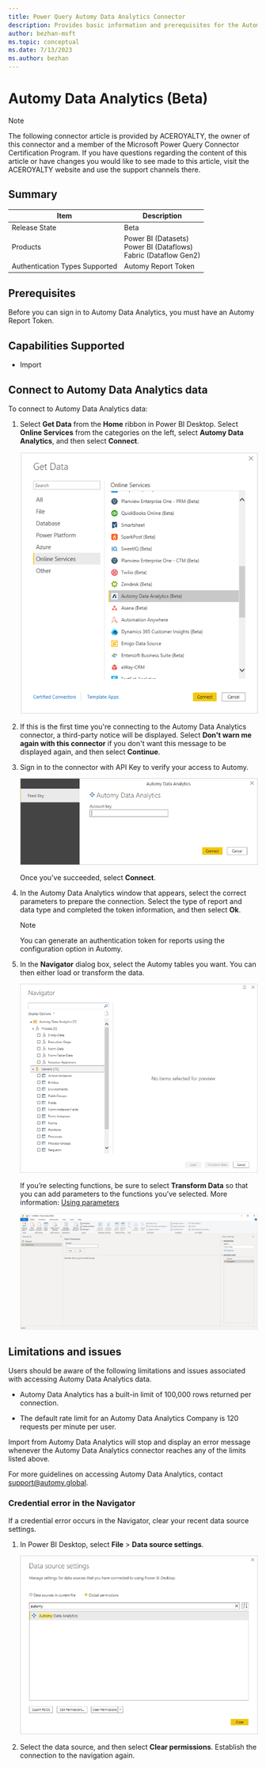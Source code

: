 ```yaml
---
title: Power Query Automy Data Analytics Connector
description: Provides basic information and prerequisites for the Automy Data Analytics connector
author: bezhan-msft
ms.topic: conceptual
ms.date: 7/13/2023
ms.author: bezhan
---
```


# Automy Data Analytics (Beta)

>[!Note]
>The following connector article is provided by ACEROYALTY, the owner of this connector and a member of the Microsoft Power Query Connector Certification Program. If you have questions regarding the content of this article or have changes you would like to see made to this article, visit the ACEROYALTY website and use the support channels there.

## Summary

| Item | Description |
| ---- | ----------- |
| Release State | Beta |
| Products | Power BI (Datasets)<br/>Power BI (Dataflows)<br/>Fabric (Dataflow Gen2) |
| Authentication Types Supported | Automy Report Token |

## Prerequisites

Before you can sign in to Automy Data Analytics, you must have an Automy Report Token.

## Capabilities Supported

* Import

## Connect to Automy Data Analytics data

To connect to Automy Data Analytics data:

1. Select **Get Data** from the **Home** ribbon in Power BI Desktop. Select **Online Services** from the categories on the left, select **Automy Data Analytics**, and then select **Connect**.

   ![Get Data from Automy Data Analytics](./media/automy-data-analytics/get-ada-data.png)

2. If this is the first time you're connecting to the Automy Data Analytics connector, a third-party notice will be displayed. Select **Don't warn me again with this connector** if you don't want this message to be displayed again, and then select **Continue**.

3. Sign in to the connector with API Key to verify your access to Automy.

   ![API Key Dialog](./media/automy-data-analytics/auth-ada-key.png)

   Once you've succeeded, select **Connect**.

4. In the Automy Data Analytics window that appears, select the correct parameters to prepare the connection. Select the type of report and data type and completed the token information, and then select **Ok**.

   > [!NOTE]
   > You can generate an authentication token for reports using the configuration option in Automy.

5. In the **Navigator** dialog box, select the Automy tables you want. You can then either load or transform the data.

   ![Get Data from Automy Data Analytics Navigator](./media/automy-data-analytics/nav-ada-data.png)

   If you’re selecting functions, be sure to select **Transform Data** so that you can add parameters to the functions you’ve selected. More information: [Using parameters](../power-query-query-parameters.md)

   ![Load or transform data in Automy Data Analytics](./media/automy-data-analytics/param-ada-function.png)

## Limitations and issues

Users should be aware of the following limitations and issues associated with accessing Automy Data Analytics data.

* Automy Data Analytics has a built-in limit of 100,000 rows returned per connection.

* The default rate limit for an Automy Data Analytics Company is 120 requests per minute per user.

Import from Automy Data Analytics will stop and display an error message whenever the Automy Data Analytics connector reaches any of the limits listed above.

For more guidelines on accessing Automy Data Analytics, contact [support@automy.global](mailto:support@automy.global).

### Credential error in the Navigator

If a credential error occurs in the Navigator, clear your recent data source settings.

1. In Power BI Desktop, select **File** > **Data source settings**.

   ![Select Automy sources](./media/automy-data-analytics/datasource-ada-clear.png)

2. Select the data source, and then select **Clear permissions**. Establish the connection to the navigation again.
